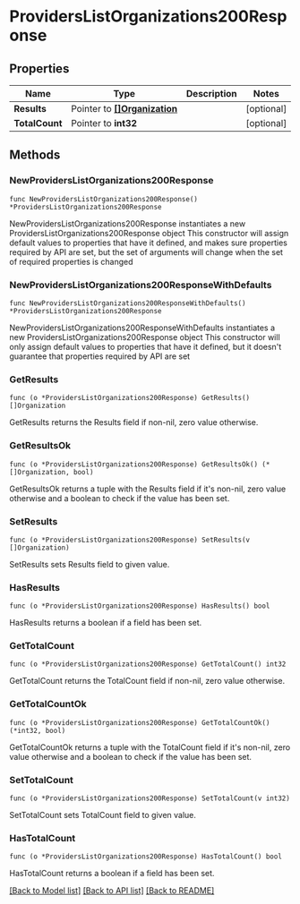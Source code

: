 # ProvidersListOrganizations200Response

## Properties

Name | Type | Description | Notes
------------ | ------------- | ------------- | -------------
**Results** | Pointer to [**[]Organization**](Organization.md) |  | [optional] 
**TotalCount** | Pointer to **int32** |  | [optional] 

## Methods

### NewProvidersListOrganizations200Response

`func NewProvidersListOrganizations200Response() *ProvidersListOrganizations200Response`

NewProvidersListOrganizations200Response instantiates a new ProvidersListOrganizations200Response object
This constructor will assign default values to properties that have it defined,
and makes sure properties required by API are set, but the set of arguments
will change when the set of required properties is changed

### NewProvidersListOrganizations200ResponseWithDefaults

`func NewProvidersListOrganizations200ResponseWithDefaults() *ProvidersListOrganizations200Response`

NewProvidersListOrganizations200ResponseWithDefaults instantiates a new ProvidersListOrganizations200Response object
This constructor will only assign default values to properties that have it defined,
but it doesn't guarantee that properties required by API are set

### GetResults

`func (o *ProvidersListOrganizations200Response) GetResults() []Organization`

GetResults returns the Results field if non-nil, zero value otherwise.

### GetResultsOk

`func (o *ProvidersListOrganizations200Response) GetResultsOk() (*[]Organization, bool)`

GetResultsOk returns a tuple with the Results field if it's non-nil, zero value otherwise
and a boolean to check if the value has been set.

### SetResults

`func (o *ProvidersListOrganizations200Response) SetResults(v []Organization)`

SetResults sets Results field to given value.

### HasResults

`func (o *ProvidersListOrganizations200Response) HasResults() bool`

HasResults returns a boolean if a field has been set.

### GetTotalCount

`func (o *ProvidersListOrganizations200Response) GetTotalCount() int32`

GetTotalCount returns the TotalCount field if non-nil, zero value otherwise.

### GetTotalCountOk

`func (o *ProvidersListOrganizations200Response) GetTotalCountOk() (*int32, bool)`

GetTotalCountOk returns a tuple with the TotalCount field if it's non-nil, zero value otherwise
and a boolean to check if the value has been set.

### SetTotalCount

`func (o *ProvidersListOrganizations200Response) SetTotalCount(v int32)`

SetTotalCount sets TotalCount field to given value.

### HasTotalCount

`func (o *ProvidersListOrganizations200Response) HasTotalCount() bool`

HasTotalCount returns a boolean if a field has been set.


[[Back to Model list]](../README.md#documentation-for-models) [[Back to API list]](../README.md#documentation-for-api-endpoints) [[Back to README]](../README.md)


